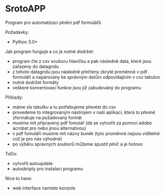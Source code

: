 # SrotoAPP
Program pro automatizaci plnění pdf formulářů

Požadavky: 
  - Python 3.0+

Jak program funguje a co je nutné dodržet:
 - program čte z csv souboru hlavičku a pak následně data, které jsou zařazeny do datagridu 
 - z tohoto datagridu jsou následně přečteny zkryté proměnné v pdf formuláři a napárovány ke správným datům odpovídajícím v csv tabulce 
 - nutné dodržet formáty 
 - veškeré konvertovací funkce jsou již zabudováný do programu 

Příklady: 
 - máme xls tabulku a tu potřebujeme převést do csv
 - provedeme to integrovaným nástrojem v naší aplikaci, která to přesně zformátuje na požadovaný formát 
 - musíme mít připravený pdf fomulář (dá se vytvořit za pomocí adobe acrobat pro nebo jinou alternativou) 
 - v pdf fomuláři musíme mít názvy buněk (tyto proměnné nejsou viditelné což je pro nás výhodné) 
 - po výběru správných souborů můžeme spustit plnič a je hotovo 
  
ToDo: 
 - vytvořit autoupdate
 - autoskripty pro instalaci programu 
 
 Nice to have: 
 - web interface namísto konzole
 
